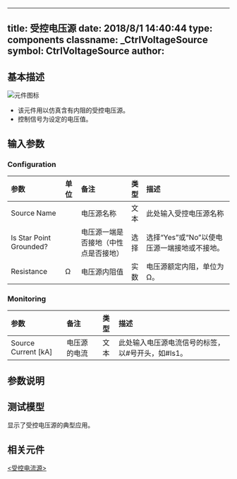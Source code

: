 
---
title: 受控电压源
date: 2018/8/1 14:40:44
type: components
classname: _CtrlVoltageSource
symbol: CtrlVoltageSource
author: 
---
## <span id="comp_desc">基本描述</span>
![元件图标]()

+ 该元件用以仿真含有内阻的受控电压源。
+ 控制信号为设定的电压值。

## <span id="comp_params">输入参数</span>
### <span id="comp_params_group_Configuration">Configuration</span>
| 参数 | 单位 | 备注 | 类型 | 描述 |
| :--- | :--- | :--- | :--: | :--- |
| <span id="comp_params_param_Name">Source Name</span> |  | 电压源名称 | 文本 | 此处输入受控电压源名称 |
| <span id="comp_params_param_Grnd">Is Star Point Grounded?</span> |  | 电压源一端是否接地（中性点是否接地） | 选择 | 选择“Yes”或“No”以使电压源一端接地或不接地。 |
| <span id="comp_params_param_R">Resistance</span> | Ω | 电压源内阻值 | 实数 | 电压源额定内阻，单位为Ω。 |

[Source Name]: #comp_params_param_Name "Source Name"
[Is Star Point Grounded?]: #comp_params_param_Grnd "Is Star Point Grounded?"
[Resistance]: #comp_params_param_R "Resistance"

### <span id="comp_params_group_Monitoring">Monitoring</span>
| 参数 | 备注 | 类型 | 描述 |
| :--- | :--- | :--: | :--- |
| <span id="comp_params_param_I">Source Current \[kA\]</span> | 电压源的电流 | 文本 | 此处输入电压源电流信号的标签，以#号开头，如#Is1。 |

[Source Current \[kA\]]: #comp_params_param_I "Source Current \[kA\]"


## <span id="comp_remarks">参数说明</span>


## <span id="comp_example">测试模型</span>
[<test name>](<test link>)显示了受控电压源的典型应用。

## <span id="comp_seealso">相关元件</span>
[<受控电流源>](<test link>)





